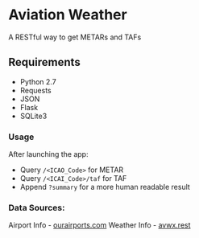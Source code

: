 # Aviation Weather
A RESTful way to get METARs and TAFs
## Requirements
- Python 2.7
- Requests
- JSON
- Flask
- SQLite3

### Usage
After launching the app:
- Query `/<ICAO_Code>` for METAR
- Query `/<ICAI_Code>/taf` for TAF
- Append `?summary` for a more human readable result

### Data Sources:
Airport Info - [ourairports.com](ourairports.com)
Weather Info - [avwx.rest](avwx.rest)
